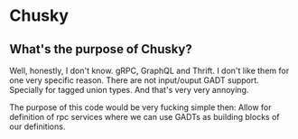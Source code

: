 # Chusky
## What's the purpose of Chusky?
Well, honestly, I don't know. gRPC, GraphQL and Thrift. I don't like them for one very specific reason.
There are not input/ouput GADT support. Specially for tagged union types. And that's very very annoying.


The purpose of this code would be very fucking simple then:
 Allow for definition of rpc services where we can use GADTs as building blocks of our definitions.
